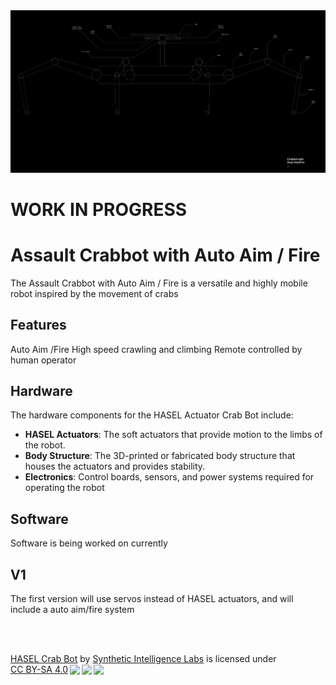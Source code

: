 <div align="center">
  <img src="images/design_v1.png" alt="Assault Crabbot with Auto Aim / Fire">
</div>



# WORK IN PROGRESS 





# Assault Crabbot with Auto Aim / Fire

The Assault Crabbot with Auto Aim / Fire is a versatile and highly mobile robot inspired by the movement of crabs

## Features

Auto Aim /Fire
High speed crawling and climbing
Remote controlled by human operator

## Hardware

The hardware components for the HASEL Actuator Crab Bot include:

- **HASEL Actuators**: The soft actuators that provide motion to the limbs of the robot.
- **Body Structure**: The 3D-printed or fabricated body structure that houses the actuators and provides stability.
- **Electronics**: Control boards, sensors, and power systems required for operating the robot

## Software

Software is being worked on currently


## V1

The first version will use servos instead of HASEL actuators, and will include a auto aim/fire system 


<br>
<br>
<p xmlns:cc="http://creativecommons.org/ns#" xmlns:dct="http://purl.org/dc/terms/"><a property="dct:title" rel="cc:attributionURL" href="https://github.com/Unlimited-Research-Cooperative/HASEL-crab-bot/">HASEL Crab Bot</a> by <a rel="cc:attributionURL dct:creator" property="cc:attributionName" href="https://github.com/Synthetic-Intelligence-Labs">Synthetic Intelligence Labs</a> is licensed under <a href="http://creativecommons.org/licenses/by-sa/4.0/?ref=chooser-v1" target="_blank" rel="license noopener noreferrer" style="display:inline-block;">CC BY-SA 4.0<img style="height:22px!important;margin-left:3px;vertical-align:text-bottom;" src="https://mirrors.creativecommons.org/presskit/icons/cc.svg?ref=chooser-v1"><img style="height:22px!important;margin-left:3px;vertical-align:text-bottom;" src="https://mirrors.creativecommons.org/presskit/icons/by.svg?ref=chooser-v1"><img style="height:22px!important;margin-left:3px;vertical-align:text-bottom;" src="https://mirrors.creativecommons.org/presskit/icons/sa.svg?ref=chooser-v1"></a></p>